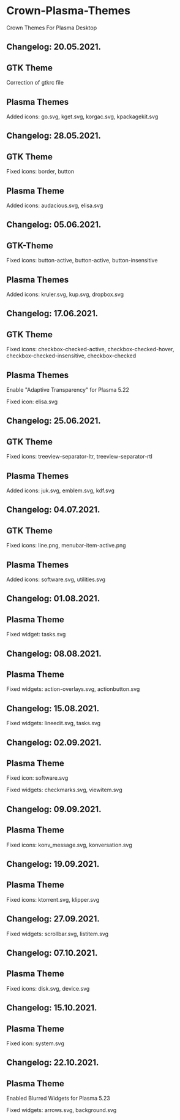 # Crown-Plasma-Themes
Crown Themes For Plasma Desktop

Changelog: 20.05.2021.
----------------------

GTK Theme
---------

Correction of gtkrc file 

Plasma Themes
--------------

Added icons: go.svg, kget.svg, korgac.svg, kpackagekit.svg

Changelog: 28.05.2021.
----------------------

GTK Theme
---------

Fixed icons: border, button

Plasma Theme
-------------

Added icons: audacious.svg, elisa.svg

Changelog: 05.06.2021.
----------------------

GTK-Theme
----------

Fixed icons: button-active, button-active, button-insensitive

Plasma Themes
-------------

Added icons: kruler.svg, kup.svg, dropbox.svg

Changelog: 17.06.2021.
-----------------------

GTK Theme
---------

Fixed icons: checkbox-checked-active, checkbox-checked-hover, checkbox-checked-insensitive, checkbox-checked

Plasma Themes
-------------

Enable "Adaptive Transparency" for Plasma 5.22

Fixed icon: elisa.svg

Changelog: 25.06.2021.
----------------------

GTK Theme
----------

Fixed icons: treeview-separator-ltr, treeview-separator-rtl

Plasma Themes
--------------

Added icons: juk.svg, emblem.svg, kdf.svg

Changelog: 04.07.2021.
----------------------

GTK Theme
----------

Fixed icons: line.png, menubar-item-active.png

Plasma Themes
-------------

Added icons: software.svg, utilities.svg

Changelog: 01.08.2021.
---------------------

Plasma Theme
------------

Fixed widget: tasks.svg

Changelog: 08.08.2021.
---------------------

Plasma Theme
------------

Fixed widgets: action-overlays.svg, actionbutton.svg


Changelog: 15.08.2021.
---------------------

Fixed widgets: lineedit.svg, tasks.svg

Changelog: 02.09.2021.
----------------------

Plasma Theme
------------

Fixed icon: software.svg

Fixed widgets: checkmarks.svg, viewitem.svg

Changelog: 09.09.2021.
----------------------

Plasma Theme
------------

Fixed icons: konv_message.svg, konversation.svg

Changelog: 19.09.2021.
----------------------

Plasma Theme
-------------

Fixed icons: ktorrent.svg, klipper.svg

Changelog: 27.09.2021.
---------------------

Fixed widgets: scrollbar.svg, listitem.svg

Changelog: 07.10.2021.
----------------------

Plasma Theme
-------------

Fixed icons: disk.svg, device.svg

Changelog: 15.10.2021.
----------------------

Plasma Theme
-------------

Fixed icon: system.svg

Changelog: 22.10.2021.
----------------------

Plasma Theme
-------------

Enabled Blurred Widgets for Plasma 5.23

Fixed widgets: arrows.svg, background.svg

